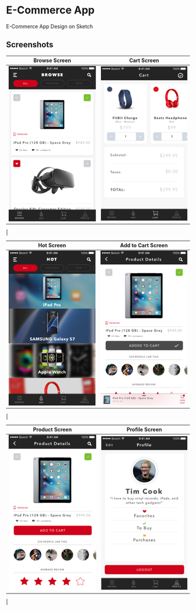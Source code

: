 # E-Commerce App
E-Commerce App Design on Sketch

## Screenshots

Browse Screen              |  Cart Screen
:-------------------------:|:-------------------------:
![Browse Screen Image](https://github.com/luciferreeves/e-commerce-app-design/blob/master/Screenshots/Browse%20Screen.png)  |  ![Cart](https://github.com/luciferreeves/e-commerce-app-design/blob/master/Screenshots/Cart%20Screen.png)

 | 
 
 Hot Screen              |  Add to Cart Screen
:-------------------------:|:-------------------------:
![Hot](https://github.com/luciferreeves/e-commerce-app-design/blob/master/Screenshots/Hot%20Screen.png)  |  ![Product Add to cart](https://github.com/luciferreeves/e-commerce-app-design/blob/master/Screenshots/Product%20Details%20Screen%20Add%20To%20Cart.png)

 | 
 
 Product Screen              |  Profile Screen
:-------------------------:|:-------------------------:
![product](https://github.com/luciferreeves/e-commerce-app-design/blob/master/Screenshots/Product%20Details%20Screen.png)  |  ![Profile](https://github.com/luciferreeves/e-commerce-app-design/blob/master/Screenshots/Profile%20Screen.png)

 | 
 
  

